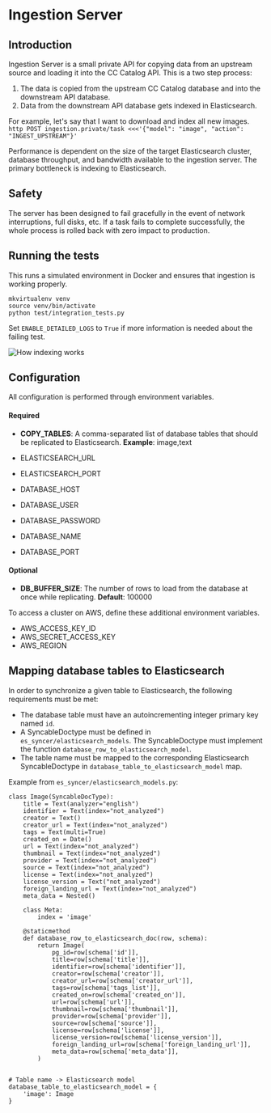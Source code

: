 # Ingestion Server

## Introduction
Ingestion Server is a small private API for copying data from an upstream source and loading it into the CC Catalog API. This is a two step process:
1. The data is copied from the upstream CC Catalog database and into the downstream API database.
2. Data from the downstream API database gets indexed in Elasticsearch.

For example, let's say that I want to download and index all new images.
`http POST ingestion.private/task <<<'{"model": "image", "action": "INGEST_UPSTREAM"}'`

Performance is dependent on the size of the target Elasticsearch cluster, database throughput, and bandwidth available to the ingestion server. The primary bottleneck is indexing to Elasticsearch.

## Safety
The server has been designed to fail gracefully in the event of network interruptions, full disks, etc. If a task fails to complete successfully, the whole process is rolled back with zero impact to production.

## Running the tests
This runs a simulated environment in Docker and ensures that ingestion is working properly.
```
mkvirtualenv venv
source venv/bin/activate
python test/integration_tests.py
```
Set `ENABLE_DETAILED_LOGS` to `True` if more information is needed about the failing test.

![How indexing works](https://raw.githubusercontent.com/creativecommons/cccatalog-api/syncer_tests_and_docs/es_syncer/howitworks.png)
## Configuration
All configuration is performed through environment variables.

#### Required
* **COPY_TABLES**: A comma-separated list of database tables that should be replicated to Elasticsearch. **Example**: image,text

* ELASTICSEARCH_URL
* ELASTICSEARCH_PORT
* DATABASE_HOST
* DATABASE_USER
* DATABASE_PASSWORD
* DATABASE_NAME
* DATABASE_PORT

#### Optional
* **DB_BUFFER_SIZE**: The number of rows to load from the database at once while replicating. **Default**: 100000

To access a cluster on AWS, define these additional environment variables.
* AWS_ACCESS_KEY_ID
* AWS_SECRET_ACCESS_KEY
* AWS_REGION

## Mapping database tables to Elasticsearch
In order to synchronize a given table to Elasticsearch, the following requirements must be met:
* The database table must have an autoincrementing integer primary key named `id`.
* A SyncableDoctype must be defined in `es_syncer/elasticsearch_models`. The SyncableDoctype must implement the function `database_row_to_elasticsearch_model`.
* The table name must be mapped to the corresponding Elasticsearch SyncableDoctype in `database_table_to_elasticsearch_model` map.

Example from `es_syncer/elasticsearch_models.py`:
```
class Image(SyncableDocType):
    title = Text(analyzer="english")
    identifier = Text(index="not_analyzed")
    creator = Text()
    creator_url = Text(index="not_analyzed")
    tags = Text(multi=True)
    created_on = Date()
    url = Text(index="not_analyzed")
    thumbnail = Text(index="not_analyzed")
    provider = Text(index="not_analyzed")
    source = Text(index="not_analyzed")
    license = Text(index="not_analyzed")
    license_version = Text("not_analyzed")
    foreign_landing_url = Text(index="not_analyzed")
    meta_data = Nested()

    class Meta:
        index = 'image'

    @staticmethod
    def database_row_to_elasticsearch_doc(row, schema):
        return Image(
            pg_id=row[schema['id']],
            title=row[schema['title']],
            identifier=row[schema['identifier']],
            creator=row[schema['creator']],
            creator_url=row[schema['creator_url']],
            tags=row[schema['tags_list']],
            created_on=row[schema['created_on']],
            url=row[schema['url']],
            thumbnail=row[schema['thumbnail']],
            provider=row[schema['provider']],
            source=row[schema['source']],
            license=row[schema['license']],
            license_version=row[schema['license_version']],
            foreign_landing_url=row[schema['foreign_landing_url']],
            meta_data=row[schema['meta_data']],
        )


# Table name -> Elasticsearch model
database_table_to_elasticsearch_model = {
    'image': Image
}
```
